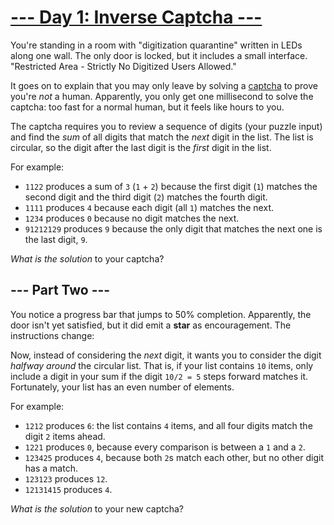 # [--- Day 1: Inverse Captcha ---](https://adventofcode.com/2017/day/1)

You're standing in a room with "digitization quarantine" written in LEDs along one wall. The only door is locked, but it includes a small interface. "Restricted Area - Strictly No Digitized Users Allowed."

It goes on to explain that you may only leave by solving a [captcha](https://en.wikipedia.org/wiki/CAPTCHA) to prove you're *not* a human. Apparently, you only get one millisecond to solve the captcha: too fast for a normal human, but it feels like hours to you.

The captcha requires you to review a sequence of digits (your puzzle input) and find the *sum* of all digits that match the *next* digit in the list. The list is circular, so the digit after the last digit is the *first* digit in the list.

For example:
- ``1122`` produces a sum of ``3`` (``1`` + ``2``) because the first digit (``1``) matches the second digit and the third digit (``2``) matches the fourth digit.
- ``1111`` produces ``4`` because each digit (all ``1``) matches the next.
- ``1234`` produces ``0`` because no digit matches the next.
- ``91212129`` produces ``9`` because the only digit that matches the next one is the last digit, ``9``.

*What is the solution* to your captcha?

## --- Part Two ---

You notice a progress bar that jumps to 50% completion. Apparently, the door isn't yet satisfied, but it did emit a **star** as encouragement. The instructions change:

Now, instead of considering the *next* digit, it wants you to consider the digit *halfway around* the circular list. That is, if your list contains ``10`` items, only include a digit in your sum if the digit ``10/2 = 5`` steps forward matches it. Fortunately, your list has an even number of elements.

For example:
- ``1212`` produces ``6``: the list contains ``4`` items, and all four digits match the digit ``2`` items ahead.
- ``1221`` produces ``0``, because every comparison is between a ``1`` and a ``2``.
- ``123425`` produces ``4``, because both ``2``s match each other, but no other digit has a match.
- ``123123`` produces ``12``.
- ``12131415`` produces ``4``.

*What is the solution* to your new captcha?